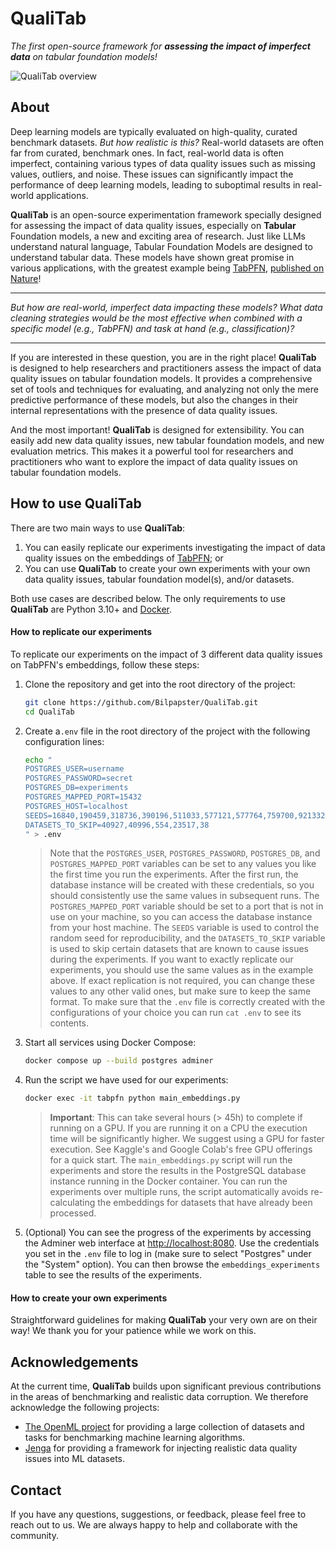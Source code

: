 # QualiTab
*The first open-source framework for **assessing the impact of imperfect data** on tabular foundation models!*


![QualiTab overview](https://github.com/user-attachments/assets/3a819135-12d3-411c-8874-f05664d752b3)

## About

Deep learning models are typically evaluated on high-quality, curated benchmark datasets. _But how realistic is this?_ Real-world datasets are often far from curated, benchmark ones. In fact, real-world data is often imperfect, containing various types of data quality issues such as missing values, outliers, and noise. These issues can significantly impact the performance of deep learning models, leading to suboptimal results in real-world applications.

**QualiTab** is an open-source experimentation framework specially designed for assessing the impact of data quality issues, especially on **Tabular** Foundation models, a new and exciting area of research. Just like LLMs understand natural language, Tabular Foundation Models are designed to understand tabular data. These models have shown great promise in various applications, with the greatest example being [TabPFN](https://github.com/PriorLabs/TabPFN), [published on Nature](https://www.nature.com/articles/s41586-024-08328-6)!

---

*But how are real-world, imperfect data impacting these models? What data cleaning strategies would be the most effective when combined with a specific model (e.g., TabPFN) and task at hand (e.g., classification)?*

---

If you are interested in these question, you are in the right place! **QualiTab** is designed to help researchers and practitioners assess the impact of data quality issues on tabular foundation models. It provides a comprehensive set of tools and techniques for evaluating, and analyzing not only the mere predictive performance of these models, but also the changes in their internal representations with the presence of data quality issues.

And the most important! **QualiTab** is designed for extensibility. You can easily add new data quality issues, new tabular foundation models, and new evaluation metrics. This makes it a powerful tool for researchers and practitioners who want to explore the impact of data quality issues on tabular foundation models.

## How to use QualiTab

There are two main ways to use **QualiTab**:
1. You can easily replicate our experiments investigating the impact of data quality issues on the embeddings of [TabPFN](https://github.com/PriorLabs/TabPFN); or
2. You can use **QualiTab** to create your own experiments with your own data quality issues, tabular foundation model(s), and/or datasets. 

Both use cases are described below. The only requirements to use **QualiTab** are Python 3.10+ and [Docker](https://www.docker.com/).

#### How to replicate our experiments

To replicate our experiments on the impact of 3 different data quality issues on TabPFN's embeddings, follow these steps:

1. Clone the repository and get into the root directory of the project:
   ```bash
   git clone https://github.com/Bilpapster/QualiTab.git
   cd QualiTab
    ```
2. Create a`.env` file in the root directory of the project with the following configuration lines:
    ```bash
   echo "
    POSTGRES_USER=username
    POSTGRES_PASSWORD=secret
    POSTGRES_DB=experiments
    POSTGRES_MAPPED_PORT=15432
    POSTGRES_HOST=localhost
    SEEDS=16840,190459,318736,390196,511033,577121,577764,759700,921332,924126
    DATASETS_TO_SKIP=40927,40996,554,23517,38
   " > .env
    ```
   > Note that the `POSTGRES_USER`, `POSTGRES_PASSWORD`, `POSTGRES_DB`, and `POSTGRES_MAPPED_PORT` variables can be set to any values you like the first time you run the experiments. After the first run, the database instance will be created with these credentials, so you should consistently use the same values in subsequent runs. The `POSTGRES_MAPPED_PORT` variable should be set to a port that is not in use on your machine, so you can access the database instance from your host machine. The `SEEDS` variable is used to control the random seed for reproducibility, and the `DATASETS_TO_SKIP` variable is used to skip certain datasets that are known to cause issues during the experiments. If you want to exactly replicate our experiments, you should use the same values as in the example above. If exact replication is not required, you can change these values to any other valid ones, but make sure to keep the same format. To make sure that the `.env` file is correctly created with the configurations of your choice you can run `cat .env` to see its contents.
3. Start all services using Docker Compose:
   ```bash
   docker compose up --build postgres adminer
   ```
4. Run the script we have used for our experiments:
   ```bash
   docker exec -it tabpfn python main_embeddings.py
   ```
   > **Important**: This can take several hours (> 45h) to complete if running on a GPU. If you are running it on a CPU the execution time will be significantly higher. We suggest using a GPU for faster execution. See Kaggle's and Google Colab's free GPU offerings for a quick start. The `main_embeddings.py` script will run the experiments and store the results in the PostgreSQL database instance running in the Docker container. You can run the experiments over multiple runs, the script automatically avoids re-calculating the embeddings for datasets that have already been processed.
5. (Optional) You can see the progress of the experiments by accessing the Adminer web interface at [http://localhost:8080](http://localhost:8080). Use the credentials you set in the `.env` file to log in (make sure to select "Postgres" under the "System" option). You can then browse the `embeddings_experiments` table to see the results of the experiments.

#### How to create your own experiments

Straightforward guidelines for making **QualiTab** your very own are on their way! We thank you for your patience while we work on this.

## Acknowledgements

At the current time, **QualiTab** builds upon significant previous contributions in the areas of benchmarking and realistic data corruption. We therefore acknowledge the following projects:
- [The OpenML project](https://www.openml.org/) for providing a large collection of datasets and tasks for benchmarking machine learning algorithms.
- [Jenga](https://github.com/schelterlabs/jenga) for providing a framework for injecting realistic data quality issues into ML datasets.

## Contact 

If you have any questions, suggestions, or feedback, please feel free to reach out to us. We are always happy to help and collaborate with the community.

